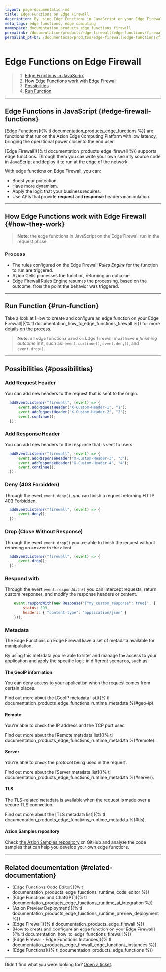 ```yaml
---
layout: page-documentation-md
title: Edge Functions on Edge Firewall
description: By using Edge Functions in JavaScript on your Edge Firewall you can boost your protection, have more dynamism, and apply the logic that your business requires.
meta_tags: edge functions, edge computing
namespace: documentation_products_edge_functions_firewall
permalink: /documentation/products/edge-firewall/edge-functions/firewall/
permalink_pt-br: /documentacao/produtos/edge-firewall/edge-functions/firewall/
---
```


# Edge Functions on Edge Firewall

> 1. [Edge Functions in JavaScript](#edge-firewall-functions)
> 2. [How Edge Functions work with Edge Firewall](#how-they-work)
> 3. [Possibilities](#possibilities)
> 4. [Run Function](#run-function)

---

## Edge Functions in JavaScript {#edge-firewall-functions}

[Edge Functions]({% tl documentation_products_edge_functions %}) are functions that run on the Azion Edge Computing Platform with low latency, bringing the operational power closer to the end user.

[Edge Firewall]({% tl documentation_products_edge_firewall %}) supports edge functions. Through them you can write your own security source code in JavaScript and deploy it to run at the edge of the network.

With edge functions on Edge Firewall, you can:

- Boost your protection.
- Have more dynamism.
- Apply the logic that your business requires.
- Use APIs that provide **request** and **response** headers manipulation.

---

## How Edge Functions work with Edge Firewall {#how-they-work}

> **Note**: the edge functions in JavaScript on the Edge Firewall run in the request phase.

### Process

- The rules configured on the Edge Firewall *Rules Engine* for the function to run are triggered.
- Azion Cells processes the function, returning an outcome.
- Edge Firewall Rules Engine resumes the processing, based on the outcome, from the point the behavior was triggered.

---

## Run Function {#run-function}

Take a look at [How to create and configure an edge function on your Edge Firewall]({% tl documentation_how_to_edge_functions_firewall %}) for more details on the process.

> **Note**: all edge functions used on Edge Firewall must have a *finishing outcome* in it, such as: `event.continue()`, `event.deny()`, and `event.drop()`.

---

## Possibilities {#possibilities}

### Add Request Header

You can add new headers to the request that is sent to the origin.

```javascript
  addEventListener("firewall", (event) => {
      event.addRequestHeader("X-Custom-Header-1", "1");
      event.addRequestHeader("X-Custom-Header-2", "2");
      event.continue();
  });
```

### Add Response Header

You can add new headers to the response that is sent to users.

```javascript
  addEventListener("firewall", (event) => {
      event.addResponseHeader("X-Custom-Header-3", "3");
      event.addResponseHeader("X-Custom-Header-4", "4");
      event.continue();
  });
```

### Deny (403 Forbidden)

Through the event `event.deny()`, you can finish a request returning HTTP 403 Forbidden.

```javascript 
  addEventListener("firewall", (event) => {
      event.deny();
  });
```

### Drop (Close Without Response)

Through the event `event.drop()` you are able to finish the request without returning an answer to the client.

```javascript 
  addEventListener("firewall", (event) => {
      event.drop();
  });
```

### Respond with

Through the event `event.respondWith()` you can intercept requests, return custom responses, and modify the response headers or content.

```javascript
    event.respondWith(new Response('{"my_custom_response": true}', {
        status: 599,
        headers: { "content-type": "application/json" }
    }));
```

### Metadata

The Edge Functions on Edge Firewall have a set of metadata available for manipulation.

By using this metadata you're able to filter and manage the access to your application and apply the specific logic in different scenarios, such as:

#### The GeoIP information

You can deny access to your application when the request comes from certain places.

Find out more about the [GeoIP metadata list]({% tl documentation_products_edge_functions_runtime_metadata %}#geo-ip).

#### Remote

You're able to check the IP address and the TCP port used.

Find out more about the [Remote metadata list]({% tl documentation_products_edge_functions_runtime_metadata %}#remote).

#### Server

You're able to check the protocol being used in the request.

Find out more about the [Server metadata list]({% tl documentation_products_edge_functions_runtime_metadata %}#server).

#### TLS

The TLS-related metadata is available when the request is made over a secure TLS connection.

Find out more about the [TLS metadata list]({% tl documentation_products_edge_functions_runtime_metadata %}#tls).

#### Azion Samples repository

Check [the Azion Samples repository](https://github.com/aziontech/azion-samples) on GitHub and analyze the code samples that can help you develop your own edge functions.

---

## Related documentation {#related-documentation}

- [Edge Functions Code Editor]({% tl documentation_products_edge_functions_runtime_code_editor %})
- [Edge Functions and ChatGPT]({% tl documentation_products_edge_functions_runtime_ai_integration %})
- [Azion Preview Deployment]({% tl documentation_products_edge_functions_runtime_preview_deployment %})
- [Edge Firewall]({% tl documentation_products_edge_firewall %})
- [How to create and configure an edge function on your Edge Firewall]({% tl documentation_how_to_edge_functions_firewall %})
- [Edge Firewall - Edge Functions Instances]({% tl documentation_products_edge_firewall_edge_functions_instances %})
- [Edge Functions]({% tl documentation_products_edge_functions %})

---

Didn't find what you were looking for? [Open a ticket](https://tickets.azion.com/).
